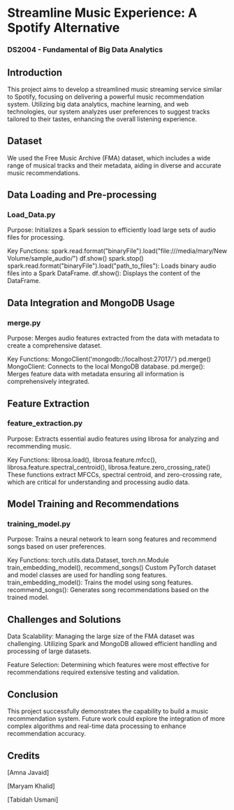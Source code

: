 # Streamline Music Experience: A Spotify Alternative

### DS2004 - Fundamental of Big Data Analytics
## Introduction
This project aims to develop a streamlined music streaming service similar to Spotify, focusing on delivering a powerful music recommendation system. Utilizing big data analytics, machine learning, and web technologies, our system analyzes user preferences to suggest tracks tailored to their tastes, enhancing the overall listening experience.

## Dataset
We used the Free Music Archive (FMA) dataset, which includes a wide range of musical tracks and their metadata, aiding in diverse and accurate music recommendations.

## Data Loading and Pre-processing
### Load_Data.py
Purpose: Initializes a Spark session to efficiently load large sets of audio files for processing.

Key Functions:
spark.read.format("binaryFile").load("file:///media/mary/New Volume/sample_audio/")
df.show()
spark.stop()
spark.read.format("binaryFile").load("path_to_files"): Loads binary audio files into a Spark DataFrame.
df.show(): Displays the content of the DataFrame.

## Data Integration and MongoDB Usage
### merge.py
Purpose: Merges audio features extracted from the data with metadata to create a comprehensive dataset.

Key Functions:
MongoClient('mongodb://localhost:27017/')
pd.merge()
MongoClient: Connects to the local MongoDB database.
pd.merge(): Merges feature data with metadata ensuring all information is comprehensively integrated.

## Feature Extraction
### feature_extraction.py
Purpose: Extracts essential audio features using librosa for analyzing and recommending music.

Key Functions:
librosa.load(), librosa.feature.mfcc(), librosa.feature.spectral_centroid(), librosa.feature.zero_crossing_rate()
These functions extract MFCCs, spectral centroid, and zero-crossing rate, which are critical for understanding and processing audio data.


## Model Training and Recommendations
### training_model.py
Purpose: Trains a neural network to learn song features and recommend songs based on user preferences.

Key Functions:
torch.utils.data.Dataset, torch.nn.Module
train_embedding_model(), recommend_songs()
Custom PyTorch dataset and model classes are used for handling song features.
train_embedding_model(): Trains the model using song features.
recommend_songs(): Generates song recommendations based on the trained model.

## Challenges and Solutions
Data Scalability: Managing the large size of the FMA dataset was challenging. Utilizing Spark and MongoDB allowed efficient handling and processing of large datasets.

Feature Selection: Determining which features were most effective for recommendations required extensive testing and validation.


## Conclusion
This project successfully demonstrates the capability to build a music recommendation system. Future work could explore the integration of more complex algorithms and real-time data processing to enhance recommendation accuracy.

## Credits
[Amna Javaid]

[Maryam Khalid]

[Tabidah Usmani]
